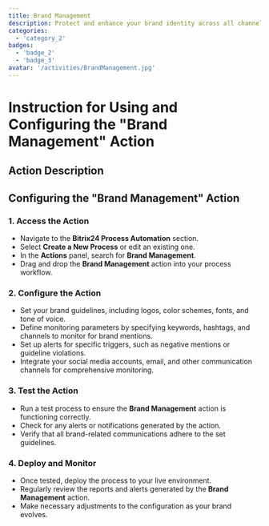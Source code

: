 ```yaml
---
title: Brand Management
description: Protect and enhance your brand identity across all channels.
categories: 
  - 'category_2'
badges: 
  - 'badge_2'
  - 'badge_3'
avatar: '/activities/BrandManagement.jpg'
---
```

# Instruction for Using and Configuring the "Brand Management" Action

## Action Description

## **Configuring the "Brand Management" Action**

### 1. Access the Action
- Navigate to the **Bitrix24 Process Automation** section.
- Select **Create a New Process** or edit an existing one.
- In the **Actions** panel, search for **Brand Management**.
- Drag and drop the **Brand Management** action into your process workflow.

### 2. Configure the Action
- Set your brand guidelines, including logos, color schemes, fonts, and tone of voice.
- Define monitoring parameters by specifying keywords, hashtags, and channels to monitor for brand mentions.
- Set up alerts for specific triggers, such as negative mentions or guideline violations.
- Integrate your social media accounts, email, and other communication channels for comprehensive monitoring.

### 3. Test the Action
- Run a test process to ensure the **Brand Management** action is functioning correctly.
- Check for any alerts or notifications generated by the action.
- Verify that all brand-related communications adhere to the set guidelines.

### 4. Deploy and Monitor
- Once tested, deploy the process to your live environment.
- Regularly review the reports and alerts generated by the **Brand Management** action.
- Make necessary adjustments to the configuration as your brand evolves.


